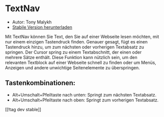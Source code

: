 # TextNav #

* Autor: Tony Malykh
* [Stabile Version herunterladen][1]

Mit TextNav können Sie Text, den Sie auf einer Webseite lesen möchten, mit
nur einem einzigen Tastendruck finden.  Genauer gesagt, fügt es einen
Tastendruck hinzu, um zum nächsten oder vorherigen Textabsatz zu
springen. Der Cursor spring zu einem Textabschnitt, der einen oder mehrere
Sätze enthält.  Diese Funktion kann nützlich sein, um den relevanten
Textblock auf einer Webseite schnell zu finden oder um Menüs, Anzeigen und
andere unwichtige Seitenelemente zu überspringen.

## Tastenkombinationen: 
* Alt+Umschalt+Pfeiltaste nach unten: Springt zum nächsten Textabsatz.
* Alt+Umschalt+Pfeiltaste nach oben: Springt zum vorherigen Textabsatz.

[[!tag dev stable]]

[1]: https://addons.nvda-project.org/files/get.php?file=textnav

